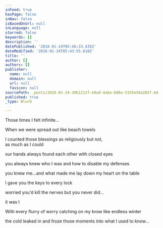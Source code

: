 ```yaml
---
inFeed: true
hasPage: false
inNav: false
isBasedOnUrl: null
inLanguage: null
starred: false
keywords: []
description: ''
datePublished: '2016-01-24T05:46:33.435Z'
dateModified: '2016-01-24T05:43:55.618Z'
title: ''
author: []
authors: []
publisher:
  name: null
  domain: null
  url: null
  favicon: null
sourcePath: _posts/2016-01-24-30b1212f-e9ad-4a6a-b08a-5155e50a2827.md
published: true
_type: Blurb

---
```

Those times I felt infinite... 

When we were spread out like
beach towels 

I counted those blessings
as religiously but not,   
as much
as I could 

our hands always found each other
with closed eyes 

you always knew who I was
and how to disable my defenses 

you knew me...and what made
me lay down my heart on the table 

I gave you the keys to every lock 

worried you'd kill the nerves
but you never did... 

it was I 

With every flurry of worry
catching on my brow like
endless winter 

the cold leaked in and
froze those moments into
what I used to know...
